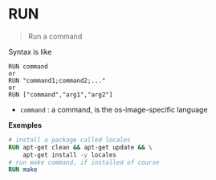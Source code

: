 # RUN

> Run a command

Syntax is like

```none
RUN command
or
RUN "command1;command2;..."
or
RUN ["command","arg1","arg2"]
```

* ``command`` : a command, is the os-image-specific
language

**Exemples**

```dockerfile
# install a package called locales
RUN apt-get clean && apt-get update && \
    apt-get install -y locales
# run make command, if installed of course
RUN make
```